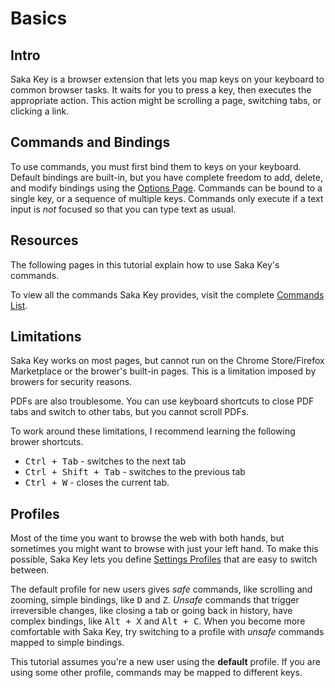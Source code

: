 # Basics

## Intro

Saka Key is a browser extension that lets you map keys on your keyboard to common browser tasks. It waits for you to press a key, then executes the appropriate action. This action might be scrolling a page, switching tabs, or clicking a link.

## Commands and Bindings

To use commands, you must first bind them to keys on your keyboard. Default bindings are built-in, but you have complete freedom to add, delete, and modify bindings using the [Options Page](). Commands can be bound to a single key, or a sequence of multiple keys. Commands only execute if a text input is *not* focused so that you can type text as usual.

<!-- TODO: You can unfocus any text input by pressing <kbd>Escape</kbd>. -->

## Resources

The following pages in this tutorial explain how to use Saka Key's commands.

To view all the commands Saka Key provides, visit the complete [Commands List](/commands/index.md). 

<!-- TODO: You can view what key each command is bound to by typing <kbd>?</kbd> or equivalently <kbd>Shift + /</kbd>  from any page. -->

## Limitations

Saka Key works on most pages, but cannot run on the Chrome Store/Firefox Marketplace or the brower's built-in pages. This is a limitation imposed by browers for security reasons.

PDFs are also troublesome. You can use keyboard shortcuts to close PDF tabs and switch to other tabs, but you cannot scroll PDFs.

To work around these limitations, I recommend learning the following brower shortcuts.

* <kbd>Ctrl + Tab</kbd> - switches to the next tab
* <kbd>Ctrl + Shift + Tab</kbd> - switches to the previous tab
* <kbd>Ctrl + W</kbd> - closes the current tab.

## Profiles

Most of the time you want to browse the web with both hands, but sometimes you might want to browse with just your left hand. To make this possible, Saka Key lets you define [Settings Profiles]() that are easy to switch between.

The default profile for new users gives *safe* commands, like scrolling and zooming, simple bindings, like <kbd>D</kbd> and <kbd>Z</kbd>. *Unsafe* commands that trigger irreversible changes, like closing a tab or going back in history, have complex bindings, like <kbd>Alt + X</kbd> and <kbd>Alt + C</kbd>. When you become more comfortable with Saka Key, try switching to a profile with *unsafe* commands mapped to simple bindings.

This tutorial assumes you're a new user using the **default** profile. If you are using some other profile, commands may be mapped to different keys.